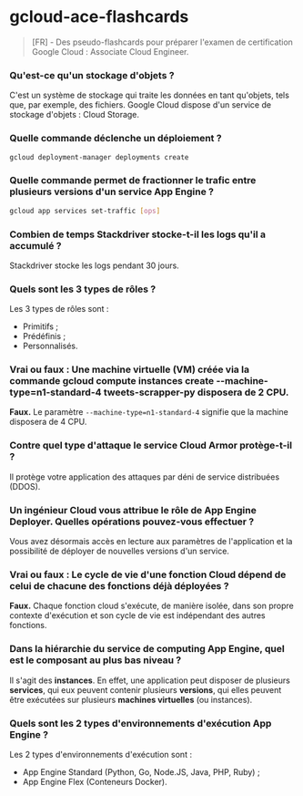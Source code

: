 # gcloud-ace-flashcards
> [FR] - Des pseudo-flashcards pour préparer l'examen de certification Google Cloud : Associate Cloud Engineer.

### Qu'est-ce qu'un stockage d'objets ?

C'est un système de stockage qui traite les données en tant qu'objets, tels que, par exemple, des fichiers. Google Cloud dispose d'un service de stockage d'objets : Cloud Storage.

### Quelle commande déclenche un déploiement ?

```sh
gcloud deployment-manager deployments create
```

### Quelle commande permet de fractionner le trafic entre plusieurs versions d'un service App Engine ?

```sh
gcloud app services set-traffic [ops]
```

  
### Combien de temps Stackdriver stocke-t-il les logs qu'il a accumulé ?

Stackdriver stocke les logs pendant 30 jours.

### Quels sont les 3 types de rôles ?

Les 3 types de rôles sont :
- Primitifs ;
- Prédéfinis ;
- Personnalisés.

### Vrai ou faux : Une machine virtuelle (VM) créée via la commande gcloud compute instances create --machine-type=n1-standard-4 tweets-scrapper-py disposera de 2 CPU.

**Faux.** Le paramètre `--machine-type=n1-standard-4` signifie que la machine disposera de 4 CPU.

### Contre quel type d'attaque le service Cloud Armor protège-t-il ?

Il protège votre application des attaques par déni de service distribuées (DDOS).

### Un ingénieur Cloud vous attribue le rôle de App Engine Deployer. Quelles opérations pouvez-vous effectuer ?

Vous avez désormais accès en lecture aux paramètres de l'application et la possibilité de déployer de nouvelles versions d'un service.

### Vrai ou faux : Le cycle de vie d'une fonction Cloud dépend de celui de chacune des fonctions déjà déployées ?

**Faux.** Chaque fonction cloud s'exécute, de manière isolée, dans son propre contexte d'exécution et son cycle de vie est indépendant des autres fonctions.

### Dans la hiérarchie du service de computing App Engine, quel est le composant au plus bas niveau ?

Il s'agit des **instances**. En effet, une application peut disposer de plusieurs **services**, qui eux peuvent contenir plusieurs **versions**, qui elles peuvent être exécutées sur plusieurs **machines virtuelles** (ou instances).

###  Quels sont les 2 types d'environnements d'exécution App Engine ?

Les 2 types d'environnements d'exécution sont :

- App Engine Standard (Python, Go, Node.JS, Java, PHP, Ruby) ;
- App Engine Flex (Conteneurs Docker).
